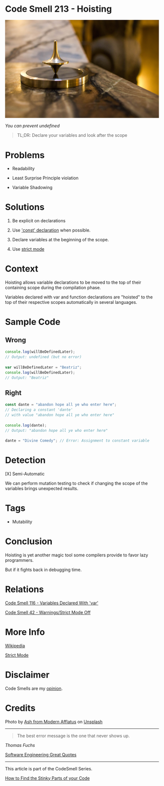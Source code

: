 # Code Smell 213 - Hoisting
            
![Code Smell 213 - Hoisting](Code%20Smell%20213%20-%20Hoisting.jpg)

*You can prevent undefined*

> TL;DR: Declare your variables and look after the scope

# Problems

- Readability

- Least Surprise Principle violation

- Variable Shadowing 

# Solutions

1. Be explicit on declarations

2. Use ['const' declaration](https://github.com/mcsee/Software-Design-Articles/tree/main/Articles/Code%20Smells/Code%20Smell%20116%20-%20Variables%20Declared%20With%20'var'/readme.md) when possible.

3. Declare variables at the beginning of the scope.

4. Use [strict mode](https://developer.mozilla.org/en-US/docs/Web/JavaScript/Reference/Strict_mode)

# Context

Hoisting allows variable declarations to be moved to the top of their containing scope during the compilation phase. 

Variables declared with var and function declarations are "hoisted" to the top of their respective scopes automatically in several languages.

# Sample Code

## Wrong

[Gist Url]: # (https://gist.github.com/mcsee/6d889d8015a9acd6b8de8382e7dd28fc)
```javascript
console.log(willBeDefinedLater); 
// Output: undefined (but no error)

var willBeDefinedLater = "Beatriz";
console.log(willBeDefinedLater); 
// Output: "Beatriz"
```

## Right

[Gist Url]: # (https://gist.github.com/mcsee/fe321a8c79ef2b6520e752ad091f20c3)
```javascript
const dante = "abandon hope all ye who enter here"; 
// Declaring a constant 'dante'
// with value "abandon hope all ye who enter here"

console.log(dante); 
// Output: "abandon hope all ye who enter here"

dante = "Divine Comedy"; // Error: Assignment to constant variable
```

# Detection

[X] Semi-Automatic 

We can perform mutation testing to check if changing the scope of the variables brings unexpected results. 

# Tags

- Mutability

# Conclusion

Hoisting is yet another magic tool some compilers provide to favor lazy programmers. 

But if it fights back in debugging time.

# Relations

[Code Smell 116 - Variables Declared With 'var'](https://github.com/mcsee/Software-Design-Articles/tree/main/Articles/Code%20Smells/Code%20Smell%20116%20-%20Variables%20Declared%20With%20'var'/readme.md)

[Code Smell 42 - Warnings/Strict Mode Off](https://github.com/mcsee/Software-Design-Articles/tree/main/Articles/Code%20Smells/Code%20Smell%2042%20-%20Warnings%20Strict%20Mode%20Off/readme.md)

# More Info

[Wikipedia](https://en.wiktionary.org/wiki/hoisting)

[Strict Mode](https://developer.mozilla.org/en-US/docs/Web/JavaScript/Reference/Strict_mode)

# Disclaimer

Code Smells are my [opinion](https://github.com/mcsee/Software-Design-Articles/tree/main/Articles/Blogging/I%20Wrote%20More%20than%2090%20Articles%20on%202021%20Here%20is%20What%20I%20Learned/readme.md).

# Credits

Photo by [Ash from Modern Afflatus](https://unsplash.com/de/@modernafflatusphotography) on [Unsplash](https://unsplash.com/photos/iiRQxPCDQ_Y)  
  
* * *

> The best error message is the one that never shows up.

_Thomas Fuchs_ 
 
[Software Engineering Great Quotes](https://github.com/mcsee/Software-Design-Articles/tree/main/Articles/Quotes/Software%20Engineering%20Great%20Quotes/readme.md)

* * *

This article is part of the CodeSmell Series.

[How to Find the Stinky Parts of your Code](https://github.com/mcsee/Software-Design-Articles/tree/main/Articles/Code%20Smells/How%20to%20Find%20the%20Stinky%20parts%20of%20your%20Code/readme.md)